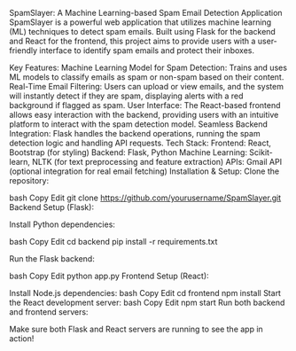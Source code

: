 SpamSlayer: A Machine Learning-based Spam Email Detection Application
SpamSlayer is a powerful web application that utilizes machine learning (ML) techniques to detect spam emails. Built using Flask for the backend and React for the frontend, this project aims to provide users with a user-friendly interface to identify spam emails and protect their inboxes.

Key Features:
Machine Learning Model for Spam Detection: Trains and uses ML models to classify emails as spam or non-spam based on their content.
Real-Time Email Filtering: Users can upload or view emails, and the system will instantly detect if they are spam, displaying alerts with a red background if flagged as spam.
User Interface: The React-based frontend allows easy interaction with the backend, providing users with an intuitive platform to interact with the spam detection model.
Seamless Backend Integration: Flask handles the backend operations, running the spam detection logic and handling API requests.
Tech Stack:
Frontend: React, Bootstrap (for styling)
Backend: Flask, Python
Machine Learning: Scikit-learn, NLTK (for text preprocessing and feature extraction)
APIs: Gmail API (optional integration for real email fetching)
Installation & Setup:
Clone the repository:

bash
Copy
Edit
git clone https://github.com/yourusername/SpamSlayer.git
Backend Setup (Flask):

Install Python dependencies:

bash
Copy
Edit
cd backend
pip install -r requirements.txt

Run the Flask backend:

bash
Copy
Edit
python app.py
Frontend Setup (React):

Install Node.js dependencies:
bash
Copy
Edit
cd frontend
npm install
Start the React development server:
bash
Copy
Edit
npm start
Run both backend and frontend servers:

Make sure both Flask and React servers are running to see the app in action!
